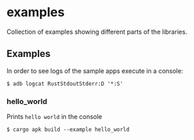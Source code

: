 # examples

Collection of examples showing different parts of the libraries.

## Examples

In order to see logs of the sample apps execute in a console:
```console
$ adb logcat RustStdoutStderr:D '*:S'
```

### hello_world

Prints `hello world` in the console

```console
$ cargo apk build --example hello_world
```

